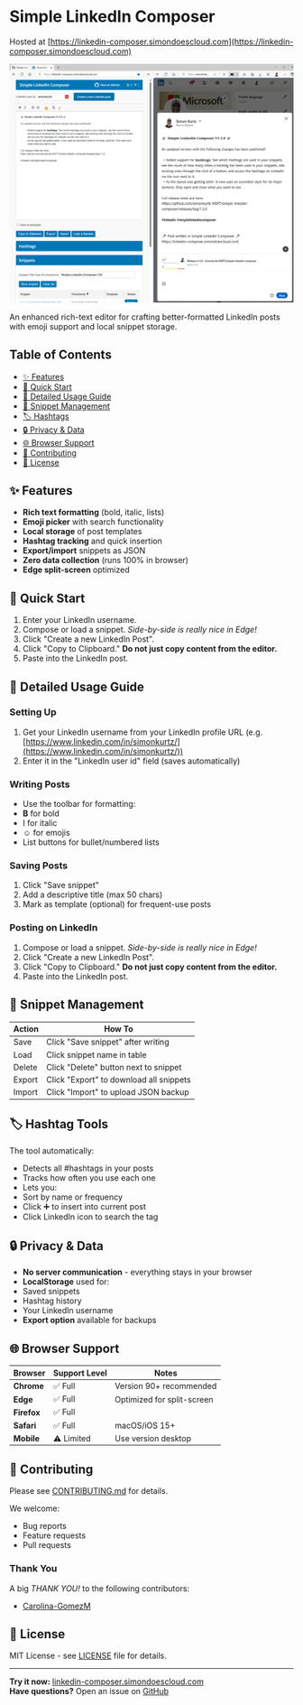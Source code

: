 # Simple LinkedIn Composer

Hosted at [https://linkedin-composer.simondoescloud.com](https://linkedin-composer.simondoescloud.com)

![Banner Image](composer-linkedin-side-by-side.png)

An enhanced rich-text editor for crafting better-formatted LinkedIn posts with emoji support and local snippet storage.

## Table of Contents

- [✨ Features](#-features)
- [🚀 Quick Start](#-quick-start)
- [📖 Detailed Usage Guide](#-detailed-usage-guide)
- [💾 Snippet Management](#-snippet-management)
- [🏷️ Hashtags](#%EF%B8%8F-hashtags)
- [🔒 Privacy & Data](#-privacy--data)
- [🌐 Browser Support](#-browser-support)
- [🤝 Contributing](#-contributing)
- [📜 License](#-license)

## ✨ Features

- **Rich text formatting** (bold, italic, lists)
- **Emoji picker** with search functionality
- **Local storage** of post templates
- **Hashtag tracking** and quick insertion
- **Export/import** snippets as JSON
- **Zero data collection** (runs 100% in browser)
- **Edge split-screen** optimized

## 🚀 Quick Start

1. Enter your LinkedIn username.
1. Compose or load a snippet. *Side-by-side is really nice in Edge!*
1. Click "Create a new LinkedIn Post".
1. Click "Copy to Clipboard." **Do not just copy content from the editor.**
1. Paste into the LinkedIn post.

## 📖 Detailed Usage Guide

### Setting Up

1. Get your LinkedIn username from your LinkedIn profile URL (e.g. [https://www.linkedin.com/in/simonkurtz/](https://www.linkedin.com/in/simonkurtz/))
1. Enter it in the "LinkedIn user id" field (saves automatically)

### Writing Posts
- Use the toolbar for formatting:
- **B** for bold
- I for italic
- ☺ for emojis
- List buttons for bullet/numbered lists

### Saving Posts

1. Click "Save snippet"
1. Add a descriptive title (max 50 chars)
1. Mark as template (optional) for frequent-use posts

### Posting on LinkedIn

1. Compose or load a snippet. *Side-by-side is really nice in Edge!*
1. Click "Create a new LinkedIn Post".
1. Click "Copy to Clipboard." **Do not just copy content from the editor.**
1. Paste into the LinkedIn post.

## 💾 Snippet Management

| Action | How To |
|--------|--------|
| Save   | Click "Save snippet" after writing |
| Load   | Click snippet name in table |
| Delete | Click "Delete" button next to snippet |
| Export | Click "Export" to download all snippets |
| Import | Click "Import" to upload JSON backup |

<h2 id="hashtag-tools">🏷️ Hashtag Tools</h2>

The tool automatically:
- Detects all #hashtags in your posts
- Tracks how often you use each one
- Lets you:
- Sort by name or frequency
- Click ➕ to insert into current post
- Click LinkedIn icon to search the tag

<h2 id="privacy--data">🔒 Privacy & Data</h2>

- **No server communication** - everything stays in your browser
- **LocalStorage** used for:
- Saved snippets
- Hashtag history
- Your LinkedIn username
- **Export option** available for backups

<h2 id="browser-support">🌐 Browser Support</h2>

| Browser       | Support Level | Notes                  |
|---------------|---------------|------------------------|
| **Chrome**    | ✅ Full       | Version 90+ recommended|
| **Edge**      | ✅ Full       | Optimized for split-screen |
| **Firefox**   | ✅ Full       |                        |
| **Safari**    | ✅ Full       | macOS/iOS 15+          |
| **Mobile**    | ⚠️ Limited    | Use version desktop   |

## 🤝 Contributing

Please see [CONTRIBUTING.md](CONTRIBUTING.md) for details.

We welcome:

- Bug reports
- Feature requests
- Pull requests

### Thank You

A big *THANK YOU!* to the following contributors:

- [Carolina-GomezM](https://github.com/Carolina-GomezM)

## 📜 License

MIT License - see [LICENSE](LICENSE) file for details.

---

**Try it now:** [linkedin-composer.simondoescloud.com](https://linkedin-composer.simondoescloud.com/)  
**Have questions?** Open an issue on [GitHub](https://github.com/simonkurtz-MSFT/simple-linkedin-composer/issues)